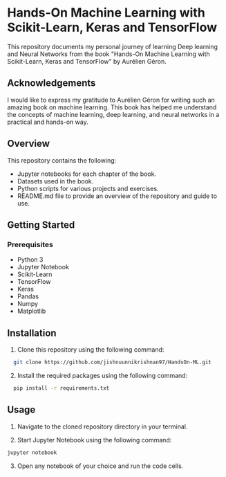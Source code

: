 
# Hands-On Machine Learning with Scikit-Learn, Keras and TensorFlow

This repository documents my personal journey of learning  Deep learning and Neural Networks from the book "Hands-On Machine Learning with Scikit-Learn, Keras and TensorFlow" by Aurélien Géron.


## Acknowledgements
I would like to express my gratitude to Aurélien Géron for writing such an amazing book on machine learning. This book has helped me understand the concepts of machine learning, deep learning, and neural networks in a practical and hands-on way.



## Overview

This repository contains the following:

- Jupyter notebooks for each chapter of the book.
- Datasets used in the book.
- Python scripts for various projects and exercises.
- README.md file to provide an overview of the repository and guide to use.


## Getting Started

### Prerequisites

- Python 3
- Jupyter Notebook
- Scikit-Learn
- TensorFlow
- Keras
- Pandas
- Numpy
- Matplotlib




## Installation

1. Clone this repository using the following command:

```bash
  git clone https://github.com/jishnuunnikrishnan97/HandsOn-ML.git
```

2. Install the required packages using the following command:

```bash
  pip install -r requirements.txt
```

## Usage

1. Navigate to the cloned repository directory in your terminal.

2. Start Jupyter Notebook using the following command:

```python
jupyter notebook
```
3. Open any notebook of your choice and run the code cells.
